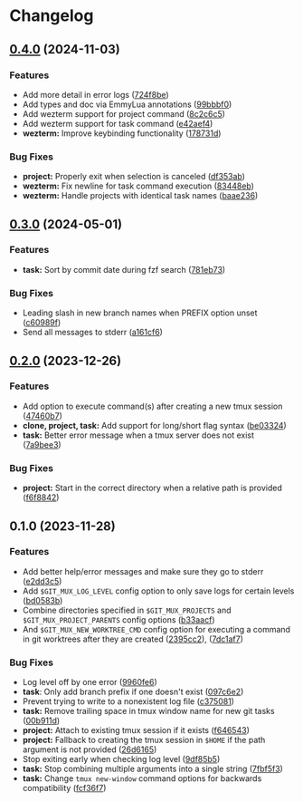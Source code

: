 # Changelog

## [0.4.0](https://github.com/benelan/git-mux/compare/v0.3.0...v0.4.0) (2024-11-03)


### Features

* Add more detail in error logs ([724f8be](https://github.com/benelan/git-mux/commit/724f8becfd4b6302ef251b09cad498987aa98220))
* Add types and doc via EmmyLua annotations ([99bbbf0](https://github.com/benelan/git-mux/commit/99bbbf0e0953c16bfb59995bcee72ec7cfef07dc))
* Add wezterm support for project command ([8c2c6c5](https://github.com/benelan/git-mux/commit/8c2c6c5366bd1694dd25dfc291cfdc7d07b5cedb))
* Add wezterm support for task command ([e42aef4](https://github.com/benelan/git-mux/commit/e42aef4a9a94d09ab75e82e5b0b40ccfff1b2eea))
* **wezterm:** Improve keybinding functionality ([178731d](https://github.com/benelan/git-mux/commit/178731db86a78c2542a475cc55ff6b79f397ca4a))


### Bug Fixes

* **project:** Properly exit when selection is canceled ([df353ab](https://github.com/benelan/git-mux/commit/df353abc18a1aa1e764456543c3763b0aaba73fc))
* **wezterm:** Fix newline for task command execution ([83448eb](https://github.com/benelan/git-mux/commit/83448ebcc28c036ed8d1c8f890f4dbeda23bc85f))
* **wezterm:** Handle projects with identical task names ([baae236](https://github.com/benelan/git-mux/commit/baae2363c34cbf58b0237c6cf8adce4078793212))

## [0.3.0](https://github.com/benelan/git-mux/compare/v0.2.0...v0.3.0) (2024-05-01)


### Features

* **task:** Sort by commit date during fzf search ([781eb73](https://github.com/benelan/git-mux/commit/781eb73468039ee10adb0ae59592d7a43b39b85d))


### Bug Fixes

* Leading slash in new branch names when PREFIX option unset ([c60989f](https://github.com/benelan/git-mux/commit/c60989f5b82a32f6480e7d0f2d529188b378fa6a))
* Send all messages to stderr ([a161cf6](https://github.com/benelan/git-mux/commit/a161cf68e947ed6bf639425eebd84c40dfb8ced0))

## [0.2.0](https://github.com/benelan/git-mux/compare/v0.1.0...v0.2.0) (2023-12-26)


### Features

* Add option to execute command(s) after creating a new tmux session ([47460b7](https://github.com/benelan/git-mux/commit/47460b738905971832e70c1e858c809bf7467823))
* **clone, project, task:** Add support for long/short flag syntax ([be03324](https://github.com/benelan/git-mux/commit/be033240a7e2c7de6a443a41286fffcf76ff434c))
* **task:** Better error message when a tmux server does not exist ([7a9bee3](https://github.com/benelan/git-mux/commit/7a9bee3670c9b1c8955eee0b84b58a41da00a7a6))


### Bug Fixes

* **project:** Start in the correct directory when a relative path is provided ([f6f8842](https://github.com/benelan/git-mux/commit/f6f88422d3434b1612116979c14c051a5aac8784))

## 0.1.0 (2023-11-28)

### Features

* Add better help/error messages and make sure they go to stderr ([e2dd3c5](https://github.com/benelan/git-mux/commit/e2dd3c5fd89258f677cb0f79cb8f83695b24167a))
* Add `$GIT_MUX_LOG_LEVEL` config option to only save logs for certain levels ([bd0583b](https://github.com/benelan/git-mux/commit/bd0583b6a140a7fc6dce7bb91d8bcf431533b99c))
* Combine directories specified in `$GIT_MUX_PROJECTS` and `$GIT_MUX_PROJECT_PARENTS` config options ([b33aacf](https://github.com/benelan/git-mux/commit/b33aacfe974140b7f5115387d9fb03827793a1ee))
* And `$GIT_MUX_NEW_WORKTREE_CMD` config option for executing a command in git worktrees after they are created ([2395cc2](https://github.com/benelan/git-mux/commit/2395cc2fc1ea43ea3ebd61a06de0e005f283dec3)), ([7dc1af7](https://github.com/benelan/git-mux/commit/7dc1af78b2bf8b4c061c741a5f580b1300252de3))

### Bug Fixes

* Log level off by one error ([9960fe6](https://github.com/benelan/git-mux/commit/9960fe6c660afd56f3c1b7e378072173a25c75c4))
* **task**: Only add branch prefix if one doesn't exist ([097c6e2](https://github.com/benelan/git-mux/commit/097c6e2033fc2be2e765428b4fff0af3ac8cf5e4))
* Prevent trying to write to a nonexistent log file ([c375081](https://github.com/benelan/git-mux/commit/c3750814ee89791575666d849f8aaf6261720d1e))
* **task:** Remove trailing space in tmux window name for new git tasks ([00b911d](https://github.com/benelan/git-mux/commit/00b911d4a13639b151c8def1d90af18413b5b851))
* **project:** Attach to existing tmux session if it exists ([f646543](https://github.com/benelan/git-mux/commit/f6465436b79bb967e30f07c39d3ab13074cc1e7d))
* **project:** Fallback to creating the tmux session in `$HOME` if the path argument is not provided ([26d6165](https://github.com/benelan/git-mux/commit/26d61659ea20d75e921fc735df265f2f5df60843))
* Stop exiting early when checking log level ([9df85b5](https://github.com/benelan/git-mux/commit/9df85b5f481deea5bf9df8507052c5c8f9b7f239))
* **task:** Stop combining multiple arguments into a single string ([7fbf5f3](https://github.com/benelan/git-mux/commit/7fbf5f3369cba27ee1098a94ff55ade58b33b9dc))
* **task:** Change `tmux new-window` command options for backwards compatibility ([fcf36f7](https://github.com/benelan/git-mux/commit/fcf36f7bcc882c8629f4f249fd1af956a9237b75))
